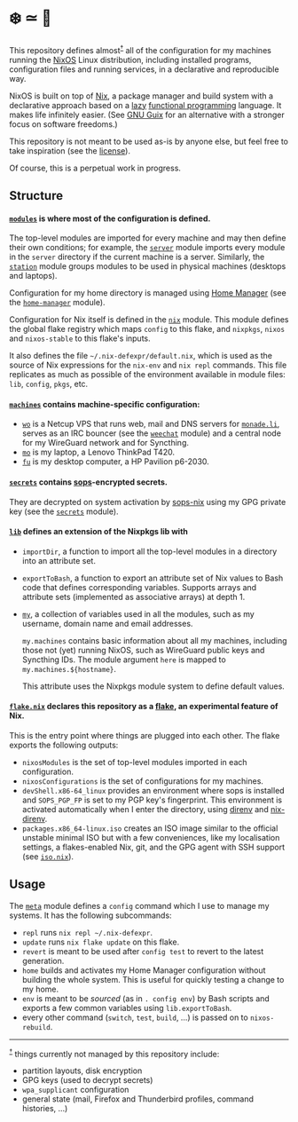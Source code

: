# ❄️ ≃ 💙

This repository defines almost<sup id=top-almost>[†](#almost)</sup> all of the
configuration for my machines running the [NixOS](https://nixos.org/) Linux
distribution, including installed programs, configuration files and running
services, in a declarative and reproducible way.

NixOS is built on top of [Nix](https://nixos.org/manual/nix/stable/#chap-introduction),
a package manager and build system with a declarative approach based on a
[lazy](https://en.wikipedia.org/wiki/Lazy_evaluation)
[functional programming](https://en.wikipedia.org/wiki/Functional_programming)
language. It makes life infinitely easier. (See [GNU Guix](https://guix.gnu.org/)
for an alternative with a stronger focus on software freedoms.)

This repository is not meant to be used as-is by anyone else, but feel free to take
inspiration (see the [license](https://github.com/ncfavier/config/blob/main/LICENSE)).

Of course, this is a perpetual work in progress.

## Structure

#### [`modules`](https://github.com/ncfavier/config/tree/main/modules) is where most of the configuration is defined.

The top-level modules are imported for every machine and may then define their
own conditions; for example, the [`server`](https://github.com/ncfavier/config/blob/main/modules/server/default.nix)
module imports every module in the `server` directory if the current machine is
a server. Similarly, the [`station`](https://github.com/ncfavier/config/blob/main/modules/station/default.nix)
module groups modules to be used in physical machines (desktops and laptops).

Configuration for my home directory is managed using [Home Manager](https://github.com/nix-community/home-manager)
(see the [`home-manager`](https://github.com/ncfavier/config/blob/main/modules/home-manager.nix) module).

Configuration for Nix itself is defined in the [`nix`](https://github.com/ncfavier/config/blob/main/modules/nix.nix) module.
This module defines the global flake registry which maps `config` to this flake,
and `nixpkgs`, `nixos` and `nixos-stable` to this flake's inputs.

It also defines the file `~/.nix-defexpr/default.nix`, which is used as the
source of Nix expressions for the `nix-env` and `nix repl` commands. This file
replicates as much as possible of the environment available in module files:
`lib`, `config`, `pkgs`, etc.

#### [`machines`](https://github.com/ncfavier/config/tree/main/machines) contains machine-specific configuration:

- [`wo`](https://github.com/ncfavier/config/blob/main/machines/wo.nix) is a
  Netcup VPS that runs web, mail and DNS servers for [`monade.li`](https://monade.li),
  serves as an IRC bouncer (see the [`weechat`](https://github.com/ncfavier/config/blob/main/modules/server/weechat/default.nix) module)
  and a central node for my WireGuard network and for Syncthing.
- [`mo`](https://github.com/ncfavier/config/blob/main/machines/mo.nix) is my
  laptop, a Lenovo ThinkPad T420.
- [`fu`](https://github.com/ncfavier/config/blob/main/machines/fu.nix) is my
  desktop computer, a HP Pavilion p6-2030.

#### [`secrets`](https://github.com/ncfavier/config/tree/main/secrets) contains [sops](https://github.com/mozilla/sops)-encrypted secrets.

They are decrypted on system activation by [sops-nix](https://github.com/Mic92/sops-nix)
using my GPG private key (see the [`secrets`](https://github.com/ncfavier/config/blob/main/modules/secrets.nix) module).

#### [`lib`](https://github.com/ncfavier/config/blob/main/lib/default.nix) defines an extension of the Nixpkgs lib with

- `importDir`, a function to import all the top-level modules in a directory
  into an attribute set.
- `exportToBash`, a function to export an attribute set of Nix values to Bash
  code that defines corresponding variables. Supports arrays and attribute sets
  (implemented as associative arrays) at depth 1.
- [`my`](https://github.com/ncfavier/config/blob/main/lib/my.nix), a collection
  of variables used in all the modules, such as my username, domain name and
  email addresses.

  `my.machines` contains basic information about all my machines, including those
  not (yet) running NixOS, such as WireGuard public keys and Syncthing IDs.
  The module argument `here` is mapped to `my.machines.${hostname}`.

  This attribute uses the Nixpkgs module system to define default values.

#### [`flake.nix`](https://github.com/ncfavier/config/blob/main/flake.nix) declares this repository as a [flake](https://github.com/tweag/rfcs/blob/flakes/rfcs/0049-flakes.md), an experimental feature of Nix.

This is the entry point where things are plugged into each other. The flake
exports the following outputs:
- `nixosModules` is the set of top-level modules imported in each configuration.
- `nixosConfigurations` is the set of configurations for my machines.
- `devShell.x86-64_linux` provides an environment where sops is installed and
  `SOPS_PGP_FP` is set to my PGP key's fingerprint. This environment is activated
  automatically when I enter the directory, using [direnv](https://direnv.net/)
  and [nix-direnv](https://github.com/nix-community/nix-direnv).
- `packages.x86_64-linux.iso` creates an ISO image similar to the official
  unstable minimal ISO but with a few conveniences, like my localisation settings,
  a flakes-enabled Nix, git, and the GPG agent with SSH support
  (see [`iso.nix`](https://github.com/ncfavier/config/blob/main/iso.nix)).

## Usage

The [`meta`](https://github.com/ncfavier/config/blob/main/modules/meta.nix)
module defines a `config` command which I use to manage my systems. It has the
following subcommands:

- `repl` runs `nix repl ~/.nix-defexpr`.
- `update` runs `nix flake update` on this flake.
- `revert` is meant to be used after `config test` to revert to the latest generation.
- `home` builds and activates my Home Manager configuration without building the whole
  system. This is useful for quickly testing a change to my home.
- `env` is meant to be *sourced* (as in `. config env`) by Bash scripts and exports
  a few common variables using `lib.exportToBash`.
- every other command (`switch`, `test`, `build`, …) is passed on to `nixos-rebuild`.

---------------

<sup id=almost>[†](#top-almost)</sup> things currently not managed by this
repository include:
- partition layouts, disk encryption
- GPG keys (used to decrypt secrets)
- `wpa_supplicant` configuration
- general state (mail, Firefox and Thunderbird profiles, command histories, …)
